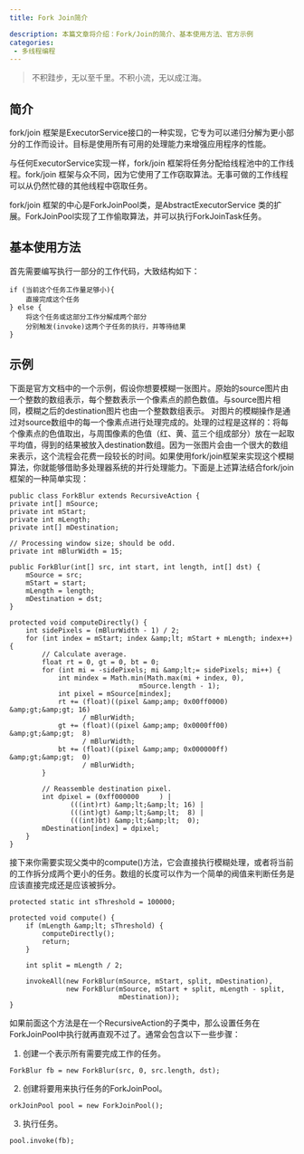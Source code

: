 ```yaml
---
title: Fork Join简介

description: 本篇文章将介绍：Fork/Join的简介、基本使用方法、官方示例
categories:
 - 多线程编程
---
```


> 不积跬步，无以至千里。不积小流，无以成江海。

## 简介
fork/join 框架是ExecutorService接口的一种实现，它专为可以递归分解为更小部分的工作而设计。目标是使用所有可用的处理能力来增强应用程序的性能。

与任何ExecutorService实现一样，fork/join 框架将任务分配给线程池中的工作线程。fork/join 框架与众不同，因为它使用了工作窃取算法。无事可做的工作线程可以从仍然忙碌的其他线程中窃取任务。

fork/join 框架的中心是ForkJoinPool类，是AbstractExecutorService 类的扩展。ForkJoinPool实现了工作偷取算法，并可以执行ForkJoinTask任务。

## 基本使用方法

首先需要编写执行一部分的工作代码，大致结构如下：

```
if (当前这个任务工作量足够小){
    直接完成这个任务
} else {
    将这个任务或这部分工作分解成两个部分
    分别触发(invoke)这两个子任务的执行，并等待结果  
}
```

## 示例
下面是官方文档中的一个示例，假设你想要模糊一张图片。原始的source图片由一个整数的数组表示，每个整数表示一个像素点的颜色数值。与source图片相同，模糊之后的destination图片也由一个整数数组表示。
对图片的模糊操作是通过对source数组中的每一个像素点进行处理完成的。处理的过程是这样的：将每个像素点的色值取出，与周围像素的色值（红、黄、蓝三个组成部分）放在一起取平均值，得到的结果被放入destination数组。因为一张图片会由一个很大的数组来表示，这个流程会花费一段较长的时间。如果使用fork/join框架来实现这个模糊算法，你就能够借助多处理器系统的并行处理能力。下面是上述算法结合fork/join框架的一种简单实现：

```
public class ForkBlur extends RecursiveAction {
private int[] mSource;
private int mStart;
private int mLength;
private int[] mDestination;

// Processing window size; should be odd.
private int mBlurWidth = 15;

public ForkBlur(int[] src, int start, int length, int[] dst) {
    mSource = src;
    mStart = start;
    mLength = length;
    mDestination = dst;
}

protected void computeDirectly() {
    int sidePixels = (mBlurWidth - 1) / 2;
    for (int index = mStart; index &amp;lt; mStart + mLength; index++) {
        // Calculate average.
        float rt = 0, gt = 0, bt = 0;
        for (int mi = -sidePixels; mi &amp;lt;= sidePixels; mi++) {
            int mindex = Math.min(Math.max(mi + index, 0),
                                mSource.length - 1);
            int pixel = mSource[mindex];
            rt += (float)((pixel &amp;amp; 0x00ff0000) &amp;gt;&amp;gt; 16)
                  / mBlurWidth;
            gt += (float)((pixel &amp;amp; 0x0000ff00) &amp;gt;&amp;gt;  8)
                  / mBlurWidth;
            bt += (float)((pixel &amp;amp; 0x000000ff) &amp;gt;&amp;gt;  0)
                  / mBlurWidth;
        }

        // Reassemble destination pixel.
        int dpixel = (0xff000000     ) |
               (((int)rt) &amp;lt;&amp;lt; 16) |
               (((int)gt) &amp;lt;&amp;lt;  8) |
               (((int)bt) &amp;lt;&amp;lt;  0);
        mDestination[index] = dpixel;
    }
}
```
接下来你需要实现父类中的compute()方法，它会直接执行模糊处理，或者将当前的工作拆分成两个更小的任务。数组的长度可以作为一个简单的阀值来判断任务是应该直接完成还是应该被拆分。

```
protected static int sThreshold = 100000;

protected void compute() {
    if (mLength &amp;lt; sThreshold) {
        computeDirectly();
        return;
    }

    int split = mLength / 2;

    invokeAll(new ForkBlur(mSource, mStart, split, mDestination),
              new ForkBlur(mSource, mStart + split, mLength - split,
                           mDestination));
}
```
如果前面这个方法是在一个RecursiveAction的子类中，那么设置任务在ForkJoinPool中执行就再直观不过了。通常会包含以下一些步骤：

1. 创建一个表示所有需要完成工作的任务。

```
ForkBlur fb = new ForkBlur(src, 0, src.length, dst);
```

2. 创建将要用来执行任务的ForkJoinPool。

```
orkJoinPool pool = new ForkJoinPool();

```

3. 执行任务。

```
pool.invoke(fb);

```
